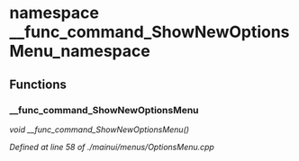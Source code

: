 # namespace __func_command_ShowNewOptionsMenu_namespace



## Functions

### __func_command_ShowNewOptionsMenu

*void __func_command_ShowNewOptionsMenu()*

*Defined at line 58 of ./mainui/menus/OptionsMenu.cpp*



